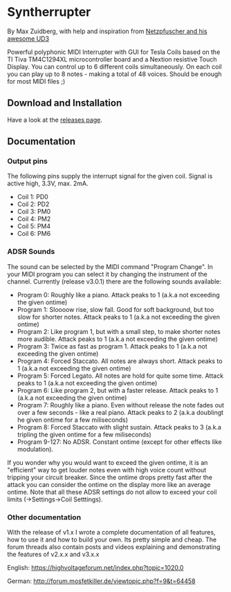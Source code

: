 # Syntherrupter
By Max Zuidberg, with help and inspiration from [Netzpfuscher and his awesome UD3](https://highvoltageforum.net/index.php?topic=188.0)

Powerful polyphonic MIDI Interrupter with GUI for Tesla Coils based on the TI Tiva TM4C1294XL microcontroller board and a Nextion resistive Touch Display.
You can control up to 6 different coils simultaneously. On each coil you can play up to 8 notes - making a total of 48 voices. Should be enough for most MIDI files ;) 

## Download and Installation
Have a look at the [releases page](https://github.com/MMMZZZZ/Syntherrupter/releases).

## Documentation
### Output pins
The following pins supply the interrupt signal for the given coil. Signal is active high, 3.3V, max. 2mA.
* Coil 1: PD0
* Coil 2: PD2
* Coil 3: PM0
* Coil 4: PM2
* Coil 5: PM4
* Coil 6: PM6
### ADSR Sounds
The sound can be selected by the MIDI command "Program Change". In your MIDI program you can select it by changing the instrument of the channel. Currently (release v3.0.1) there are the following sounds available:
* Program 0: Roughly like a piano. Attack peaks to 1 (a.k.a not exceeding the given ontime)
* Program 1: Sloooow rise, slow fall. Good for soft background, but too slow for shorter notes. Attack peaks to 1 (a.k.a not exceeding the given ontime)
* Program 2: Like program 1, but with a small step, to make shorter notes more audible. Attack peaks to 1 (a.k.a not exceeding the given ontime)
* Program 3: Twice as fast as program 1. Attack peaks to 1 (a.k.a not exceeding the given ontime)
* Program 4: Forced Staccato. All notes are always short. Attack peaks to 1 (a.k.a not exceeding the given ontime)
* Program 5: Forced Legato. All notes are hold for quite some time. Attack peaks to 1 (a.k.a not exceeding the given ontime)
* Program 6: Like program 2, but with a faster release. Attack peaks to 1 (a.k.a not exceeding the given ontime)
* Program 7: Roughly like a piano. Even without release the note fades out over a few seconds - like a real piano. Attack peaks to 2 (a.k.a doublingt he given ontime for a few miliseconds)
* Program 8: Forced Staccato with slight sustain. Attack peaks to 3 (a.k.a tripling the given ontime for a few miliseconds)
* Program 9-127: No ADSR. Constant ontime (except for other effects like modulation).

If you wonder why you would want to exceed the given ontime, it is an "efficient" way to get louder notes even with high voice count without tripping your circuit breaker. Since the ontime drops pretty fast after the attack you can consider the ontime on the display more like an average ontime. Note that all these ADSR settings do not allow to exceed your coil limits (->Settings->Coil Setttings). 

### Other documentation
With the release of v1.x I wrote a complete documentation of all features, how to use it and how to build your own. Its pretty simple and cheap. The forum threads also contain posts and videos explaining and demonstrating the features of v2.x.x and v3.x.x

English: https://highvoltageforum.net/index.php?topic=1020.0

German: http://forum.mosfetkiller.de/viewtopic.php?f=9&t=64458
